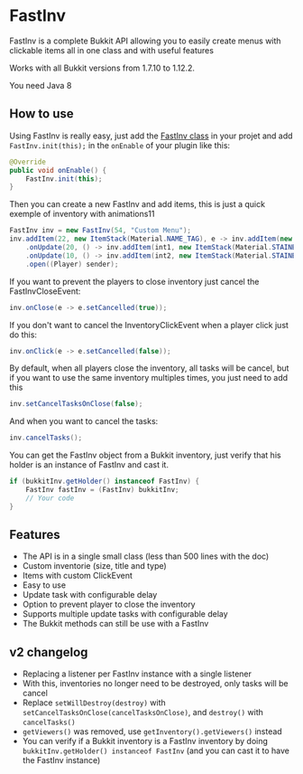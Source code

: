 # FastInv
FastInv is a complete Bukkit API allowing you to easily create menus with clickable items all in one class and with useful features

Works with all Bukkit versions from 1.7.10 to 1.12.2.

You need Java 8

## How to use
Using FastInv is really easy, just add the [FastInv class](src/main/java/fr/mrmicky/fastinv/FastInv.java) in your projet and add `FastInv.init(this);` in the `onEnable` of your plugin like this:
```java
@Override
public void onEnable() {
	FastInv.init(this);
}
```

Then you can create a new FastInv and add items,  this is just a quick exemple of inventory with animations11
```java
FastInv inv = new FastInv(54, "Custom Menu");
inv.addItem(22, new ItemStack(Material.NAME_TAG), e -> inv.addItem(new ItemStack(Material.OBSIDIAN)))
	.onUpdate(20, () -> inv.addItem(int1, new ItemStack(Material.STAINED_GLASS_PANE, 1, (byte) r.nextInt(15))))
	.onUpdate(10, () -> inv.addItem(int2, new ItemStack(Material.STAINED_GLASS_PANE, 1, (byte) r.nextInt(15))))
	.open((Player) sender);
```

If you want to prevent the players to close inventory just cancel the FastInvCloseEvent:
```java
inv.onClose(e -> e.setCancelled(true));
```

If you don't want to cancel the InventoryClickEvent when a player click just do this:
```java
inv.onClick(e -> e.setCancelled(false));
```

By default, when all players close the inventory, all tasks will be cancel, 
but if you want to use the same inventory multiples times, you just need to add this
```java
inv.setCancelTasksOnClose(false);
```
And when you want to cancel the tasks:
```java
inv.cancelTasks();
```

You can get the FastInv object from a Bukkit inventory, just verify that his holder is an instance of FastInv and cast it.
```java
if (bukkitInv.getHolder() instanceof FastInv) {
	FastInv fastInv = (FastInv) bukkitInv;
	// Your code
}
```

## Features
* The API is in a single small class (less than 500 lines with the doc)
* Custom inventorie (size, title and type)
* Items with custom ClickEvent
* Easy to use
* Update task with configurable delay
* Option to prevent player to close the inventory
* Supports multiple update tasks with configurable delay
* The Bukkit methods can still be use with a FastInv

## v2 changelog
* Replacing a listener per FastInv instance with a single listener
* With this, inventories no longer need to be destroyed, only tasks will be cancel
* Replace `setWillDestroy(destroy)` with `setCancelTasksOnClose(cancelTasksOnClose)`, and `destroy()` with `cancelTasks()`
* `getViewers()` was removed, use `getInventory().getViewers()` instead
* You can verify if a Bukkit inventory is a FastInv inventory by doing `bukkitInv.getHolder() instanceof FastInv` (and you can cast it to have the FastInv instance)
